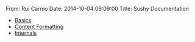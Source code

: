 From: Rui Carmo
Date: 2014-10-04 09:09:00
Title: Sushy Documentation

* [Basics](docs/basics)
* [Content Formatting](docs/content)
* [Internals](docs/internals)
